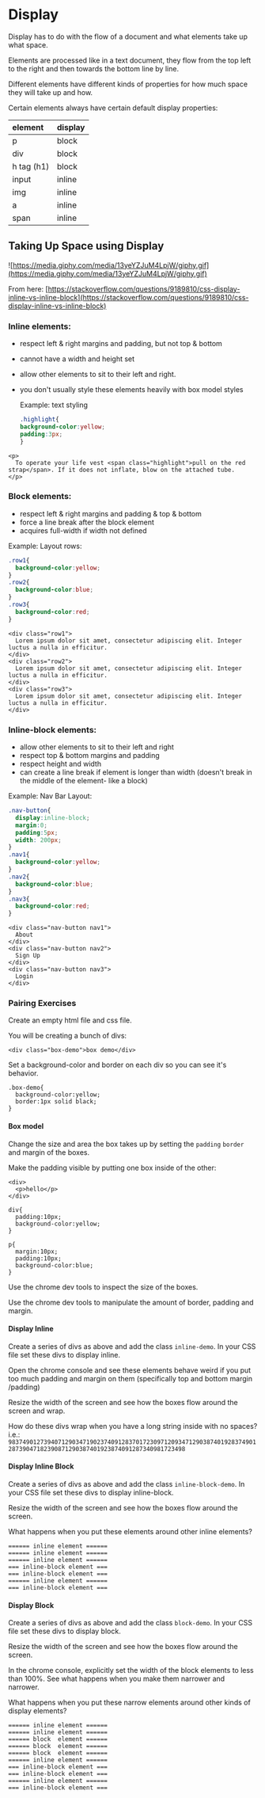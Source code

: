# Display

Display has to do with the flow of a document and what elements take up what space.

Elements are processed like in a text document, they flow from the top left to the right and then towards the bottom line by line.

Different elements have different kinds of properties for how much space they will take up and how.

Certain elements always have certain default display properties:

| element | display |
| :--- | :--- |
| p | block |
| div | block |
| h tag \(h1\) | block |
| input | inline |
| img | inline |
| a | inline |
| span | inline |

## Taking Up Space using Display

![https://media.giphy.com/media/13yeYZJuM4LpjW/giphy.gif](https://media.giphy.com/media/13yeYZJuM4LpjW/giphy.gif)

From here: [https://stackoverflow.com/questions/9189810/css-display-inline-vs-inline-block](https://stackoverflow.com/questions/9189810/css-display-inline-vs-inline-block)

### Inline elements:

* respect left & right margins and padding, but not top & bottom
* cannot have a width and height set
* allow other elements to sit to their left and right.
* you don't usually style these elements heavily with box model styles

  Example: text styling

  ```css
  .highlight{
  background-color:yellow;
  padding:3px;
  }
  ```

```markup
<p>
  To operate your life vest <span class="highlight">pull on the red strap</span>. If it does not inflate, blow on the attached tube.
</p>
```

### Block elements:

* respect left & right margins and padding & top & bottom
* force a line break after the block element
* acquires full-width if width not defined

Example: Layout rows:

```css
.row1{
  background-color:yellow;
}
.row2{
  background-color:blue;
}
.row3{
  background-color:red;
}
```

```markup
<div class="row1">
  Lorem ipsum dolor sit amet, consectetur adipiscing elit. Integer luctus a nulla in efficitur.
</div>
<div class="row2">
  Lorem ipsum dolor sit amet, consectetur adipiscing elit. Integer luctus a nulla in efficitur.
</div>
<div class="row3">
  Lorem ipsum dolor sit amet, consectetur adipiscing elit. Integer luctus a nulla in efficitur.
</div>
```

### Inline-block elements:

* allow other elements to sit to their left and right
* respect top & bottom margins and padding
* respect height and width
* can create a line break if element is longer than width \(doesn't break in the middle of the element- like a block\)

Example: Nav Bar Layout:

```css
.nav-button{
  display:inline-block;
  margin:0;
  padding:5px;
  width: 200px;
}
.nav1{
  background-color:yellow;
}
.nav2{
  background-color:blue;
}
.nav3{
  background-color:red;
}
```

```markup
<div class="nav-button nav1">
  About
</div>
<div class="nav-button nav2">
  Sign Up
</div>
<div class="nav-button nav3">
  Login
</div>
```

### Pairing Exercises

Create an empty html file and css file.

You will be creating a bunch of divs:

```text
<div class="box-demo">box demo</div>
```

Set a background-color and border on each div so you can see it's behavior.

```text
.box-demo{
  background-color:yellow;
  border:1px solid black;
}
```

#### Box model

Change the size and area the box takes up by setting the `padding` `border` and margin of the boxes.

Make the padding visible by putting one box inside of the other:

```markup
<div>
  <p>hello</p>
</div>
```

```text
div{
  padding:10px;
  background-color:yellow;
}

p{
  margin:10px;
  padding:10px;
  background-color:blue;
}
```

Use the chrome dev tools to inspect the size of the boxes.

Use the chrome dev tools to manipulate the amount of border, padding and margin.

#### Display Inline

Create a series of divs as above and add the class `inline-demo`. In your CSS file set these divs to display inline.

Open the chrome console and see these elements behave weird if you put too much padding and margin on them \(specifically top and bottom margin /padding\)

Resize the width of the screen and see how the boxes flow around the screen and wrap.

How do these divs wrap when you have a long string inside with no spaces? i.e.: `983749012739407129034719023740912837017230971209347129038740192837490128739047182390871290387401923874091287340981723498`

#### Display Inline Block

Create a series of divs as above and add the class `inline-block-demo`. In your CSS file set these divs to display inline-block.

Resize the width of the screen and see how the boxes flow around the screen.

What happens when you put these elements around other inline elements?

```text
====== inline element ======
====== inline element ======
====== inline element ======
=== inline-block element ===
=== inline-block element ===
====== inline element ======
=== inline-block element ===
```

#### Display Block

Create a series of divs as above and add the class `block-demo`. In your CSS file set these divs to display block.

Resize the width of the screen and see how the boxes flow around the screen.

In the chrome console, explicitly set the width of the block elements to less than 100%. See what happens when you make them narrower and narrower.

What happens when you put these narrow elements around other kinds of display elements?

```text
====== inline element ======
====== inline element ======
====== block  element ======
====== block  element ======
====== block  element ======
====== inline element ======
=== inline-block element ===
=== inline-block element ===
====== inline element ======
=== inline-block element ===
```

